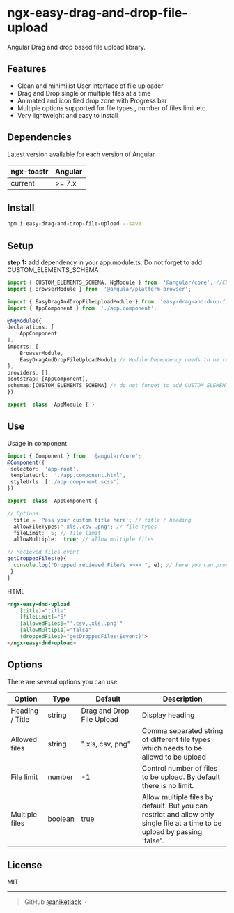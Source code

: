 # ngx-easy-drag-and-drop-file-upload

Angular Drag and drop based file upload library.

## Features

- Clean and minimilist User Interface of file uploader
- Drag and Drop single or multiple files at a time
- Animated and iconified drop zone with Progress bar
- Multiple options supported for file types , number of files limit etc.
- Very lightweight and easy to install

## Dependencies

Latest version available for each version of Angular

| ngx-toastr | Angular     |
| ---------- | ----------- |
| current    | >= 7.x     |

## Install

```bash
npm i easy-drag-and-drop-file-upload --save
```

## Setup

**step 1:** add dependency in your app.module.ts. Do not forget to add CUSTOM_ELEMENTS_SCHEMA
```typescript
import { CUSTOM_ELEMENTS_SCHEMA, NgModule } from  '@angular/core'; //CUSTOM_ELEMENTS_SCHEMA is mandatory
import { BrowserModule } from  '@angular/platform-browser';

import { EasyDragAndDropFileUploadModule } from  'easy-drag-and-drop-file-upload'; // import module <--
import { AppComponent } from  './app.component';

@NgModule({
declarations: [
	AppComponent
],
imports: [
	BrowserModule,
    EasyDragAndDropFileUploadModule // Module Dependency needs to be register <--
],
providers: [],
bootstrap: [AppComponent],
schemas:[CUSTOM_ELEMENTS_SCHEMA] // do not forget to add CUSTOM_ELEMENTS_SCHEMA <--
})

export  class  AppModule { }
```


## Use

Usage in component
```typescript
import { Component } from  '@angular/core';
@Component({
 selector:  'app-root',
 templateUrl:  './app.component.html',
 styleUrls: ['./app.component.scss']
})

export  class  AppComponent {

// Options
  title = 'Pass your custom title here'; // title / heading
  allowFileTypes:".xls,.csv,.png"; // file types
  fileLimit:  5; // file limit
  allowMultiple:  true; // allow multiple files

// Recieved files event
getDroppedFiles(e){
  console.log("Dropped recieved File/s >>>> ", e); // here you can proceed with the captured files.
 }
}
```
HTML 
```html
<ngx-easy-dnd-upload
	[title]="title"
	[fileLimit]="5"
	[allowedFiles]="'.csv,.xls,.png'"
	[allowMultiple]="false"
	(droppedFiles)="getDroppedFiles($event)">
</ngx-easy-dnd-upload>
```
## Options

There are several options you can use.

| Option            | Type                           | Default                        | Description                                                                             
| ----------------- | ------------------------------ | ------------------------------ | ------------------------------------------------- |
| Heading / Title    | string                      | Drag and Drop File Upload                         | Display heading               |
| Allowed files       | string                        | ".xls,.csv,.png"                          | Comma seperated string of different file types which needs to be allowd to be upload                                 |
| File limit           | number                         | -1                           | Control number of files to be upload. By default there is no limit.                     |
| Multiple files  | boolean                         | true | Allow multiple files by default. But you can restrict and allow only single file at a time to be upload by passing 'false'.                           




## License

MIT

---
> GitHub [@aniketjack](https://github.com/aniketjack/ngx-easy-drag-and-drop-file-upload/) &nbsp;&middot;&nbsp;
